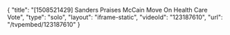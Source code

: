 {
    "title": "[1508521429] Sanders Praises McCain Move On Health Care Vote",
    "type": "solo",
    "layout": "iframe-static",
    "videoId": "123187610",
    "url": "\/tvpembed\/123187610"
}